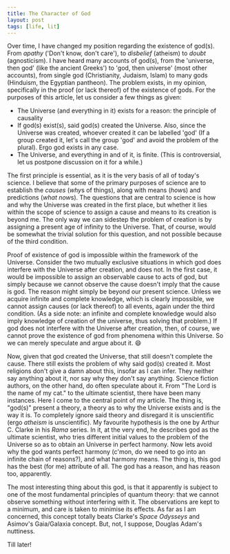 ```yaml
---
title: The Character of God
layout: post
tags: [life, lit]
---
```


Over time, I have changed my position regarding the existence of god(s). From
*apathy* ('Don't know, don't care'), to *disbelief* (atheism) to *doubt*
(agnosticism). I have heard many accounts of god(s), from the 'universe, then
god' (like the ancient Greeks') to 'god, then universe' (most other accounts),
from single god (Christianity, Judaism, Islam) to many gods (Hinduism, the
Egyptian pantheon). The problem exists, in my opinion, specifically in the proof
(or lack thereof) of the existence of gods. For the purposes of this article,
let us consider a few things as given:

- The Universe (and everything in it) exists for a reason: the principle of
  causality
- If god(s) exist(s), said god(s) created the Universe. Also, since the Universe
  was created, whoever created it can be labelled 'god' (If a group created it,
  let's call the group 'god' and avoid the problem of the plural). Ergo god
  exists in any case.
- The Universe, and everything in and of it, is finite. (This is controversial,
  let us postpone discussion on it for a while.)

The first principle is essential, as it is the very basis of all of today's
science.  I believe that some of the primary purposes of science are to
establish the *causes* (*why*s of things), along with means (*how*s) and
predictions (*what now*s). The questions that are central to science is how and
why the Universe was created in the first place, but whether it lies within the
scope of science to assign a cause and means to its creation is beyond me.
The only way we can sidestep the problem of creation is by assigning a present
age of infinity to the Universe. That, of course, would be somewhat the trivial
solution for this question, and not possible because of the third condition.

Proof of existence of god is impossible within the framework of the Universe.
Consider the  two mutually exclusive situations in which god does interfere with
the Universe after creation, and does not. In the first case, it would be
impossible to assign an observable cause to acts of god, but simply because we
cannot observe the cause doesn't imply that the cause is god. The reason might
simply be beyond our present science. Unless we acquire infinite and complete
knowledge, which is clearly impossible, we cannot assign causes (or lack
thereof) to all events, again under the third condition. (As a side note: an
infinite and complete knowledge would also imply knowledge of creation of the
universe, thus solving that problem.) If god does not interfere with the
Universe after creation, then, of course, we cannot prove the existence of god
from phenomena within this Universe. So we can merely speculate and argue about
it.
:smile:

Now, given that god created the Universe, that still doesn't complete the cause.
There still exists the problem of why said god(s) created it. Most religions
don't give a damn about this, insofar as I can infer. They neither say anything
about it, nor say why they don't say anything. Science fiction authors, on
the other hand, do often speculate about it. From "The Lord is the name of my
cat." to the ultimate scientist, there have been many instances. Here I come to
the central point of my article. The thing is, "god(s)" present a theory, a
theory as to why the Universe exists and is the way it is. To completely ignore
said theory and disregard it is unscientific (ergo *atheism* is unscientific). My
favourite hypothesis is the one by Arthur C. Clarke in his *Rama* series. In it,
at the very end, he describes god as the ultimate scientist, who tries different
initial values to the problem of the Universe so as to obtain an Universe in
perfect harmony. Now lets avoid why the god wants perfect harmony (c'mon, do we
need to go into an infinite chain of reasons?), and what harmony means. The
thing is, this god has the best (for me) attribute of all. The god has a reason,
and has reason too, apparently.

The most interesting thing about this god, is that it apparently is subject to
one of the most fundamental principles of quantum theory: that we cannot
observe something without interfering with it. The observations are kept to a
minimum, and care is taken to minimise its effects. As far as I am concerned,
this concept totally beats Clarke's *Space Odysseys* and Asimov's Gaia/Galaxia
concept. But, not, I suppose, Douglas Adam's nuttiness.

Till later!
